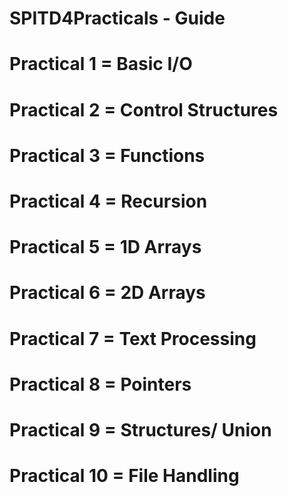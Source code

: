 # SPITD4Practicals - Guide
# 
# Practical 1 = Basic I/O
# Practical 2 = Control Structures
# Practical 3 = Functions
# Practical 4 = Recursion
# Practical 5 = 1D Arrays
# Practical 6 = 2D Arrays
# Practical 7 = Text Processing
# Practical 8 = Pointers
# Practical 9 = Structures/ Union
# Practical 10 = File Handling
